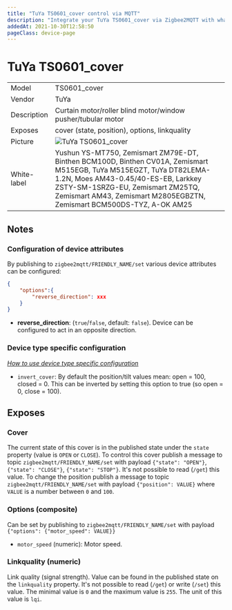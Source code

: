 ```yaml
---
title: "TuYa TS0601_cover control via MQTT"
description: "Integrate your TuYa TS0601_cover via Zigbee2MQTT with whatever smart home infrastructure you are using without the vendors bridge or gateway."
addedAt: 2021-10-30T12:58:50
pageClass: device-page
---
```


<!-- !!!! -->
<!-- ATTENTION: This file is auto-generated through docgen! -->
<!-- You can only edit the "## Notes"-Section till next h1 (#) or h2 heading (##). -->
<!-- Do NOT use h1 or h2 heading within "## Notes"-Section. -->
<!-- !!!! -->

# TuYa TS0601_cover

|     |     |
|-----|-----|
| Model | TS0601_cover  |
| Vendor  | TuYa  |
| Description | Curtain motor/roller blind motor/window pusher/tubular motor |
| Exposes | cover (state, position), options, linkquality |
| Picture | ![TuYa TS0601_cover](https://www.zigbee2mqtt.io/images/devices/TS0601_cover.jpg) |
| White-label | Yushun YS-MT750, Zemismart ZM79E-DT, Binthen BCM100D, Binthen CV01A, Zemismart M515EGB, TuYa M515EGZT, TuYa DT82LEMA-1.2N, Moes AM43-0.45/40-ES-EB, Larkkey ZSTY-SM-1SRZG-EU, Zemismart ZM25TQ, Zemismart AM43, Zemismart M2805EGBZTN, Zemismart BCM500DS-TYZ, A-OK AM25 |


<!-- Notes BEGIN: You can edit here. Add "## Notes" headline if not already present. -->
## Notes


### Configuration of device attributes
By publishing to `zigbee2mqtt/FRIENDLY_NAME/set` various device attributes can be configured:
```json
{
    "options":{
        "reverse_direction": xxx
    }
}
```

- **reverse_direction**: (`true`/`false`, default: `false`). Device can be configured to act in an opposite direction.

### Device type specific configuration
*[How to use device type specific configuration](../guide/configuration/devices-groups.md)*

* `invert_cover`: By default the position/tilt values mean: open = 100, closed = 0. This can be inverted by setting this option to true (so open = 0, close = 100).

<!-- Notes END: Do not edit below this line -->


## Exposes

### Cover 
The current state of this cover is in the published state under the `state` property (value is `OPEN` or `CLOSE`).
To control this cover publish a message to topic `zigbee2mqtt/FRIENDLY_NAME/set` with payload `{"state": "OPEN"}`, `{"state": "CLOSE"}`, `{"state": "STOP"}`.
It's not possible to read (`/get`) this value.
To change the position publish a message to topic `zigbee2mqtt/FRIENDLY_NAME/set` with payload `{"position": VALUE}` where `VALUE` is a number between `0` and `100`.

### Options (composite)
Can be set by publishing to `zigbee2mqtt/FRIENDLY_NAME/set` with payload `{"options": {"motor_speed": VALUE}}`
- `motor_speed` (numeric): Motor speed. 

### Linkquality (numeric)
Link quality (signal strength).
Value can be found in the published state on the `linkquality` property.
It's not possible to read (`/get`) or write (`/set`) this value.
The minimal value is `0` and the maximum value is `255`.
The unit of this value is `lqi`.

